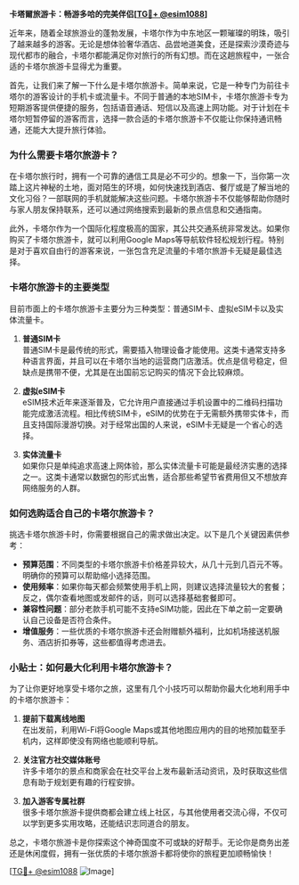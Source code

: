 **卡塔爾旅游卡：畅游多哈的完美伴侣[[TG💪+ @esim1088](https://t.me/s/esim1088)]**

近年来，随着全球旅游业的蓬勃发展，卡塔尔作为中东地区一颗璀璨的明珠，吸引了越来越多的游客。无论是想体验奢华酒店、品尝地道美食，还是探索沙漠奇迹与现代都市的融合，卡塔尔都能满足你对旅行的所有幻想。而在这趟旅程中，一张合适的卡塔尔旅游卡显得尤为重要。

首先，让我们来了解一下什么是卡塔尔旅游卡。简单来说，它是一种专门为前往卡塔尔的游客设计的手机卡或流量卡。不同于普通的本地SIM卡，卡塔尔旅游卡专为短期游客提供便捷的服务，包括语音通话、短信以及高速上网功能。对于计划在卡塔尔短暂停留的游客而言，选择一款合适的卡塔尔旅游卡不仅能让你保持通讯畅通，还能大大提升旅行体验。

### 为什么需要卡塔尔旅游卡？

在卡塔尔旅行时，拥有一个可靠的通信工具是必不可少的。想象一下，当你第一次踏上这片神秘的土地，面对陌生的环境，如何快速找到酒店、餐厅或是了解当地的文化习俗？一部联网的手机就能解决这些问题。卡塔尔旅游卡不仅能够帮助你随时与家人朋友保持联系，还可以通过网络搜索到最新的景点信息和交通指南。

此外，卡塔尔作为一个国际化程度极高的国家，其公共交通系统非常发达。如果你购买了卡塔尔旅游卡，就可以利用Google Maps等导航软件轻松规划行程。特别是对于喜欢自由行的游客来说，一张包含充足流量的卡塔尔旅游卡无疑是最佳选择。

### 卡塔尔旅游卡的主要类型

目前市面上的卡塔尔旅游卡主要分为三种类型：普通SIM卡、虚拟eSIM卡以及实体流量卡。

1. **普通SIM卡**  
   普通SIM卡是最传统的形式，需要插入物理设备才能使用。这类卡通常支持多种语言界面，并且可以在卡塔尔当地的运营商门店激活。优点是信号稳定，但缺点是携带不便，尤其是在出国前忘记购买的情况下会比较麻烦。

2. **虚拟eSIM卡**  
   eSIM技术近年来逐渐普及，它允许用户直接通过手机设置中的二维码扫描功能完成激活流程。相比传统SIM卡，eSIM的优势在于无需额外携带实体卡，而且支持国际漫游切换。对于经常出国的人来说，eSIM卡无疑是一个省心的选择。

3. **实体流量卡**  
   如果你只是单纯追求高速上网体验，那么实体流量卡可能是最经济实惠的选择之一。这类卡通常以数据包的形式出售，适合那些希望节省费用但又不想放弃网络服务的人群。

### 如何选购适合自己的卡塔尔旅游卡？

挑选卡塔尔旅游卡时，你需要根据自己的需求做出决定。以下是几个关键因素供参考：

- **预算范围**：不同类型的卡塔尔旅游卡价格差异较大，从几十元到几百元不等。明确你的预算可以帮助缩小选择范围。
- **使用频率**：如果你每天都会频繁使用手机上网，则建议选择流量较大的套餐；反之，偶尔查看地图或发邮件的话，则可以选择基础套餐即可。
- **兼容性问题**：部分老款手机可能不支持eSIM功能，因此在下单之前一定要确认自己设备是否符合条件。
- **增值服务**：一些优质的卡塔尔旅游卡还会附赠额外福利，比如机场接送机服务、酒店折扣券等，这些都值得考虑进去。

### 小贴士：如何最大化利用卡塔尔旅游卡？

为了让你更好地享受卡塔尔之旅，这里有几个小技巧可以帮助你最大化地利用手中的卡塔尔旅游卡：

1. **提前下载离线地图**  
   在出发前，利用Wi-Fi将Google Maps或其他地图应用内的目的地预加载至手机内，这样即使没有网络也能顺利导航。

2. **关注官方社交媒体账号**  
   许多卡塔尔的景点和商家会在社交平台上发布最新活动资讯，及时获取这些信息有助于规划更有趣的行程安排。

3. **加入游客专属社群**  
   很多卡塔尔旅游卡提供商都会建立线上社区，与其他使用者交流心得，不仅可以学到更多实用攻略，还能结识志同道合的朋友。

总之，卡塔尔旅游卡是你探索这个神奇国度不可或缺的好帮手。无论你是商务出差还是休闲度假，拥有一张优质的卡塔尔旅游卡都将使你的旅程更加顺畅愉快！

[[TG💪+ @esim1088](https://t.me/s/esim1088) ![Image](https://i.postimg.cc/4NQfJmqS/Snipaste-2025-05-13-00-14-12.png)]